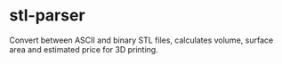 # stl-parser
Convert between ASCII and binary STL files, calculates volume, surface area and estimated price for 3D printing.
